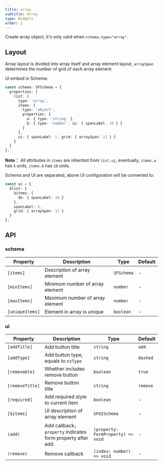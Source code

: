 ```yaml
---
title: array
subtitle: Array
type: Widgets
order: 2
---
```


Create array object, it's only valid when `schema.type="array"`.

## Layout

Array layout is divided into array itself and array element layout, `arraySpan` determines the number of grid of each array element.

UI embed in Schema:

```ts
const schema: SFSchema = {
  properties: {
    list: {
      type: 'array',
      items: {
        type: 'object',
        properties: {
          a: { type: 'string' },
          b: { type: 'number', ui: { spanLabel: 10 } }
        }
      },
      ui: { spanLabel: 5, grid: { arraySpan: 12 } }
    }
  }
};
```

**Note：** All attributes in `items` are inherited from `list.ui`, eventually, `items.a` has `5` units, `items.b` has `10` units.

Schema and UI are separated, above UI configuration will be converted to:

```ts
const ui = {
  $list: {
    $items: {
      $b: { spanLabel: 10 }
    },
    spanLabel: 5,
    grid: { arraySpan: 12 }
  }
};
```

## API

### schema

| Property | Description | Type | Default |
|----------|-------------|------|---------|
| `[items]` | Description of array element | `SFSchema` | - |
| `[minItems]` | Minimum number of array element | `number` | - |
| `[maxItems]` | Maximum number of array element | `number` | - |
| `[uniqueItems]` | Element in array is unique | `boolean` | - |

### ui

| Property | Description | Type | Default |
|----------|-------------|------|---------|
| `[addTitle]` | Add button title | `string` | `add` |
| `[addType]` | Add button type, equals to `nzType` | `string` | `dashed` |
| `[removable]` | Whether includes remove button | `boolean` | `true` |
| `[removeTitle]` | Remove button title | `string` | `remove` |
| `[required]` | Add required style to current item	 | `boolean` | - |
| `[$items]` | UI description of array element | `SFUISchema` | - |
| `(add)` | Add callback，`property` indicates form property after add | `(property: FormProperty) => void` | - |
| `(remove)` | Remove callback | `(index: number) => void` | - |

